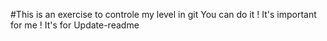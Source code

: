 #This is an exercise to controle my level in git
You can do it ! It's important for me !
It's for Update-readme